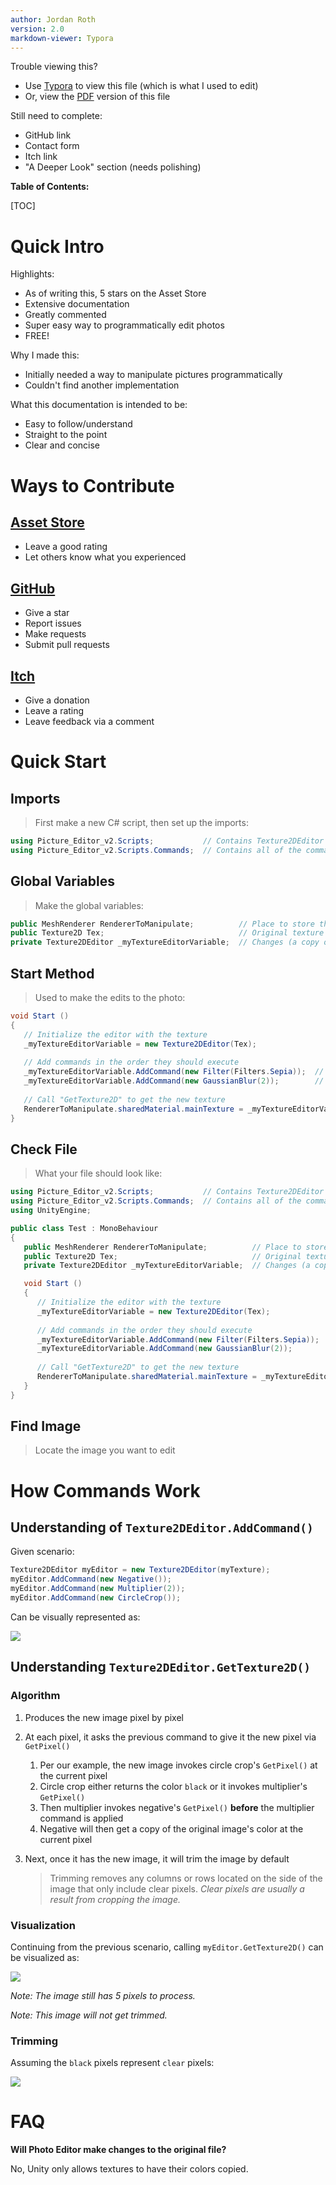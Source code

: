 ```yaml
---
author: Jordan Roth
version: 2.0
markdown-viewer: Typora
---
```


Trouble viewing this?

- Use [Typora](https://typora.io/) to view this file (which is what I used to edit)
- Or, view the [PDF](README.pdf) version of this file

Still need to complete:

- GitHub link
- Contact form
- Itch link
- "A Deeper Look" section (needs polishing)

**Table of Contents:**

[TOC]

# Quick Intro

Highlights:

- As of writing this, 5 stars on the Asset Store
- Extensive documentation
- Greatly commented
- Super easy way to programmatically edit photos
- FREE!

Why I made this:

- Initially needed a way to manipulate pictures programmatically
- Couldn't find another implementation

What this documentation is intended to be:

- Easy to follow/understand
- Straight to the point
- Clear and concise

# Ways to Contribute

## [Asset Store](http://u3d.as/xDZ)

- Leave a good rating
- Let others know what you experienced

## [GitHub]()

- Give a star
- Report issues
- Make requests
- Submit pull requests

## [Itch]()

- Give a donation
- Leave a rating
- Leave feedback via a comment

# Quick Start

## Imports

> First make a new C# script, then set up the imports:

```C#
using Picture_Editor_v2.Scripts;           // Contains Texture2DEditor class 
using Picture_Editor_v2.Scripts.Commands;  // Contains all of the commands
```

## Global Variables

> Make the global variables:

```C#
public MeshRenderer RendererToManipulate;          // Place to store the edited texture
public Texture2D Tex;                              // Original texture
private Texture2DEditor _myTextureEditorVariable;  // Changes (a copy of) the texture
```

## Start Method

> Used to make the edits to the photo:

```C#
void Start ()
{
   // Initialize the editor with the texture
   _myTextureEditorVariable = new Texture2DEditor(Tex);
   
   // Add commands in the order they should execute
   _myTextureEditorVariable.AddCommand(new Filter(Filters.Sepia));  // Adds a sepia filter
   _myTextureEditorVariable.AddCommand(new GaussianBlur(2));        // Next, blurs the image
   
   // Call "GetTexture2D" to get the new texture
   RendererToManipulate.sharedMaterial.mainTexture = _myTextureEditorVariable.GetTexture2D();
}
```

## Check File

> What your file should look like:

```C#
using Picture_Editor_v2.Scripts;           // Contains Texture2DEditor class 
using Picture_Editor_v2.Scripts.Commands;  // Contains all of the commands
using UnityEngine;

public class Test : MonoBehaviour
{
   public MeshRenderer RendererToManipulate;          // Place to store the edited texture
   public Texture2D Tex;                              // Original texture
   private Texture2DEditor _myTextureEditorVariable;  // Changes (a copy of) the texture

   void Start ()
   {
      // Initialize the editor with the texture
      _myTextureEditorVariable = new Texture2DEditor(Tex);
      
      // Add commands in the order they should execute
      _myTextureEditorVariable.AddCommand(new Filter(Filters.Sepia));  // Adds a sepia filter
      _myTextureEditorVariable.AddCommand(new GaussianBlur(2));        // Next, blurs the image
      
      // Call "GetTexture2D" to get the new texture
      RendererToManipulate.sharedMaterial.mainTexture = _myTextureEditorVariable.GetTexture2D();
   }
}
```

## Find Image

> Locate the image you want to edit



# How Commands Work

## Understanding of `Texture2DEditor.AddCommand()`

Given scenario:

```C#
Texture2DEditor myEditor = new Texture2DEditor(myTexture);
myEditor.AddCommand(new Negative());
myEditor.AddCommand(new Multiplier(2));
myEditor.AddCommand(new CircleCrop());
```

Can be visually represented as:

![](.readme_data/command_sequence.png)

## Understanding `Texture2DEditor.GetTexture2D()`

### Algorithm

1. Produces the new image pixel by pixel

2. At each pixel, it asks the previous command to give it the new pixel via `GetPixel()`

   1. Per our example, the new image invokes circle crop's `GetPixel()` at the current pixel
   2. Circle crop either returns the color `black` or it invokes multiplier's `GetPixel()`
   3. Then multiplier invokes negative's `GetPixel()` **before** the multiplier command is applied
   4. Negative will then get a copy of the original image's color at the current pixel

3. Next, once it has the new image, it will trim the image by default

   > Trimming removes any columns or rows located on the side of the image that only include clear pixels. _Clear pixels are usually a result from cropping the image._

### Visualization

Continuing from the previous scenario, calling `myEditor.GetTexture2D()` can be visualized as:

![](.readme_data/get_texture.png)

_Note: The image still has 5 pixels to process._

_Note: This image will not get trimmed._

### Trimming

Assuming the `black` pixels represent `clear` pixels:

![](.readme_data/trim.png)

# FAQ

**Will Photo Editor make changes to the original file?**

No, Unity only allows textures to have their colors copied.